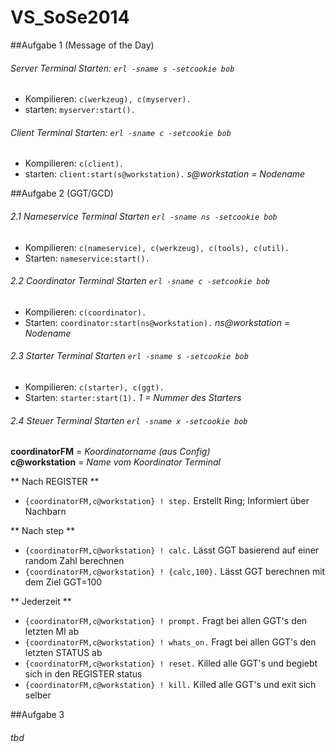 VS_SoSe2014
===========

##Aufgabe 1 (Message of the Day)

###### Server Terminal Starten: `erl -sname s -setcookie bob`

- Kompilieren: `c(werkzeug), c(myserver).`
- starten: `myserver:start().`

###### Client Terminal Starten: `erl -sname c -setcookie bob`

- Kompilieren: `c(client).`
- starten: `client:start(s@workstation).`    *s@workstation = Nodename*


##Aufgabe 2 (GGT/GCD)

###### 2.1 Nameservice Terminal Starten `erl -sname ns -setcookie bob`

- Kompilieren: `c(nameservice), c(werkzeug), c(tools), c(util).`
- Starten: `nameservice:start().`
 
###### 2.2 Coordinator Terminal Starten `erl -sname c -setcookie bob`

- Kompilieren: `c(coordinator).`
- Starten: `coordinator:start(ns@workstation).`    *ns@workstation = Nodename*

###### 2.3 Starter Terminal Starten `erl -sname s -setcookie bob`

- Kompilieren: `c(starter), c(ggt).`
- Starten: `starter:start(1).`      *1 = Nummer des Starters*

###### 2.4 Steuer Terminal Starten `erl -sname x -setcookie bob`
**coordinatorFM** = *Koordinatorname (aus Config)*<br>
**c@workstation** = *Name vom Koordinator Terminal*

** Nach REGISTER **
- `{coordinatorFM,c@workstation} ! step.` Erstellt Ring; Informiert über Nachbarn

** Nach step **
- `{coordinatorFM,c@workstation} ! calc.` Lässt GGT basierend auf einer random Zahl berechnen
- `{coordinatorFM,c@workstation} ! {calc,100}.` Lässt GGT berechnen mit dem Ziel GGT=100

** Jederzeit **
- `{coordinatorFM,c@workstation} ! prompt.` Fragt bei allen GGT's den letzten MI ab
- `{coordinatorFM,c@workstation} ! whats_on.` Fragt bei allen GGT's den letzten STATUS ab
- `{coordinatorFM,c@workstation} ! reset.` Killed alle GGT's und begiebt sich in den REGISTER status
- `{coordinatorFM,c@workstation} ! kill.` Killed alle GGT's und exit sich selber


##Aufgabe 3 

###### tbd
